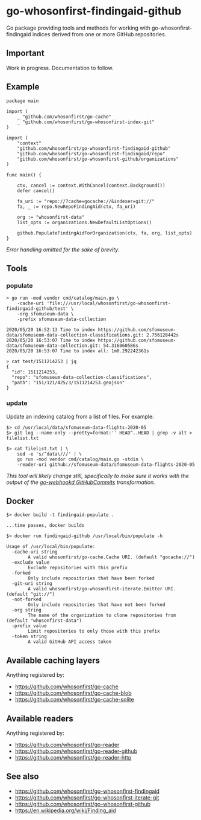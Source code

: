 # go-whosonfirst-findingaid-github

Go package providing tools and methods for working with go-whosonfirst-findingaid indices derived from one or more GitHub repositories.

## Important

Work in progress. Documentation to follow.

## Example

```
package main

import (
	_ "github.com/whosonfirst/go-cache"
	_ "github.com/whosonfirst/go-whosonfirst-index-git"
)

import (
	"context"
	"github.com/whosonfirst/go-whosonfirst-findingaid-github"
	"github.com/whosonfirst/go-whosonfirst-findingaid/repo"
	"github.com/whosonfirst/go-whosonfirst-github/organizations"
)

func main() {

	ctx, cancel := context.WithCancel(context.Background())
	defer cancel()

	fa_uri := "repo://?cache=gocache://&indexer=git://"
	fa, _ := repo.NewRepoFindingAid(ctx, fa_uri)

	org := "whosonfirst-data"
	list_opts := organizations.NewDefaultListOptions()

	github.PopulateFindingAidForOrganization(ctx, fa, org, list_opts)
}
```

_Error handling omitted for the sake of brevity._

## Tools

### populate

```
> go run -mod vendor cmd/catalog/main.go \
	-cache-uri 'file:///usr/local/whosonfirst/go-whosonfirst-findingaid-github/test' \
	-org sfomuseum-data \
	-prefix sfomuseum-data-collection
	
2020/05/20 16:52:13 Time to index https://github.com/sfomuseum-data/sfomuseum-data-collection-classifications.git: 2.756128442s
2020/05/20 16:53:07 Time to index https://github.com/sfomuseum-data/sfomuseum-data-collection.git: 54.316060586s
2020/05/20 16:53:07 Time to index all: 1m0.292242361s

> cat test/1511214253 | jq
{
  "id": 1511214253,
  "repo": "sfomuseum-data-collection-classifications",
  "path": "151/121/425/3/1511214253.geojson"
}
```

### update

Update an indexing catalog from a list of files. For example:

```
$> cd /usr/local/data/sfomuseum-data-flights-2020-05
$> git log --name-only --pretty=format:'' HEAD^..HEAD | grep -v alt > filelist.txt

$> cat filelist.txt | \
	sed -e 's/^data\///' | \
	go run -mod vendor cmd/catalog/main.go -stdin \
	-reader-uri github://sfomuseum-data/sfomuseum-data-flights-2020-05 
```

_This tool will likely change still, specifically to make sure it works with the output of the [go-webhookd GitHubCommits](https://github.com/whosonfirst/go-webhookd#githubcommits) transformation._

## Docker

```
$> docker build -t findingaid-populate .

...time passes, docker builds

$> docker run findingaid-github /usr/local/bin/populate -h

Usage of /usr/local/bin/populate:
  -cache-uri string
    	A valid whosonfirst/go-cache.Cache URI. (default "gocache://")
  -exclude value
    	Exclude repositories with this prefix
  -forked
    	Only include repositories that have been forked
  -git-uri string
    	A valid whosonfirst/go-whosonfirst-iterate.Emitter URI. (default "git://")
  -not-forked
    	Only include repositories that have not been forked
  -org string
    	The name of the organization to clone repositories from (default "whosonfirst-data")
  -prefix value
    	Limit repositories to only those with this prefix
  -token string
    	A valid GitHub API access token
```

## Available caching layers

Anything registered by:

* https://github.com/whosonfirst/go-cache
* https://github.com/whosonfirst/go-cache-blob
* https://github.com/whosonfirst/go-cache-sqlite

## Available readers

Anything registered by:

* https://github.com/whosonfirst/go-reader
* https://github.com/whosonfirst/go-reader-github
* https://github.com/whosonfirst/go-reader-http

## See also

* https://github.com/whosonfirst/go-whosonfirst-findingaid
* https://github.com/whosonfirst/go-whosonfirst-iterate-git
* https://github.com/whosonfirst/go-whosonfirst-github
* https://en.wikipedia.org/wiki/Finding_aid